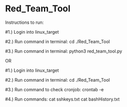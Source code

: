# Red_Team_Tool
Instructions to run:

#1.) Login into linux_target

#2.) Run command in terminal: cd ./Red_Team_Tool

#3.) Run command in terminal: python3 red_team_tool.py

OR

#1.) Login into linux_target

#2.) Run command in terminal: cd ./Red_Team_Tool

#3.) Run command to check cronjob: crontab -e
 
#4.) Run commands:
 				cat sshkeys.txt
				cat bashHistory.txt
